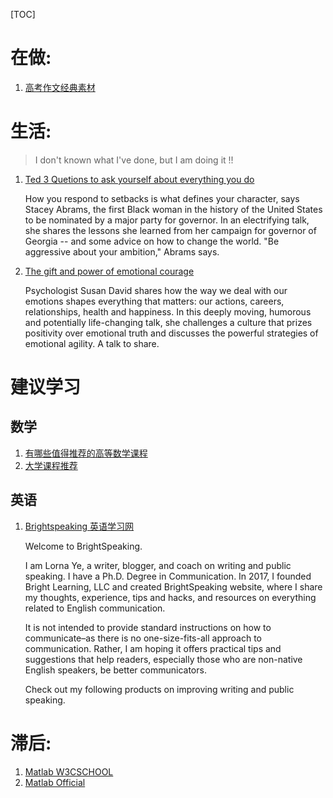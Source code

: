 [TOC]

# 在做:

1. [高考作文经典素材](http://edu.sina.com.cn/z/06zuowensucai/)



# 生活:

> I don't known what I've done, but I am doing it !!

1. [Ted 3 Quetions to ask yourself about everything you do](https://www.ted.com/talks/stacey_abrams_3_questions_to_ask_yourself_about_everything_you_do)

   How you respond to setbacks is what defines your character, says Stacey Abrams, the first Black woman in the history of the United States to be nominated by a major party for governor. In an electrifying talk, she shares the lessons she learned from her campaign for governor of Georgia -- and some advice on how to change the world. "Be aggressive about your ambition," Abrams says.

2. [The gift and power of emotional courage](https://www.ted.com/talks/susan_david_the_gift_and_power_of_emotional_courage?rid=x6D6P0o75HIx)

   Psychologist Susan David shares how the way we deal with our emotions shapes everything that matters: our actions, careers, relationships, health and happiness. In this deeply moving, humorous and potentially life-changing talk, she challenges a culture that prizes positivity over emotional truth and discusses the powerful strategies of emotional agility. A talk to share.

# 建议学习

## 数学

1. [有哪些值得推荐的高等数学课程](https://zhuanlan.zhihu.com/p/29569626)
2. [大学课程推荐](https://www.bilibili.com/read/cv1644118/)

## 英语

1. [Brightspeaking 英语学习网](https://brightspeaking.com/)

   Welcome to BrightSpeaking.

   I am Lorna Ye, a writer, blogger, and coach on writing and public speaking. I have a Ph.D. Degree in Communication. In 2017, I founded Bright Learning, LLC and created BrightSpeaking website, where I share my thoughts, experience, tips and hacks, and resources on everything related to English communication.

   It is not intended to provide standard instructions on how to communicate–as there is no one-size-fits-all approach to communication. Rather, I am hoping it offers practical tips and suggestions that help readers, especially those who are non-native English speakers, be better communicators.

   Check out my following products on improving writing and public speaking.


# 滞后:

1. [Matlab W3CSCHOOL](https://www.w3cschool.cn/matlab/matlab-xotn28go.html)
2. [Matlab Official](https://ww2.mathworks.cn/help/matlab/getting-started-with-matlab.html)

